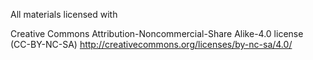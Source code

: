 All materials licensed with 

Creative Commons Attribution-Noncommercial-Share Alike-4.0 license (CC-BY-NC-SA)
http://creativecommons.org/licenses/by-nc-sa/4.0/
